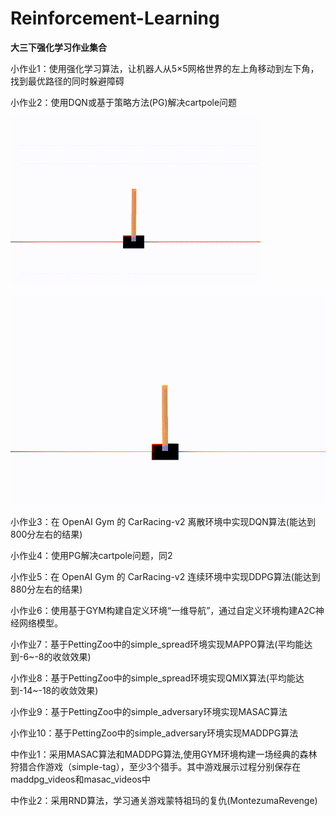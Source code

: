 # Reinforcement-Learning
**大三下强化学习作业集合**  

小作业1：使用强化学习算法，让机器人从5×5网格世界的左上角移动到左下角，找到最优路径的同时躲避障碍  

小作业2：使用DQN或基于策略方法(PG)解决cartpole问题  

![DQN_video](https://github.com/dyw-vince/Reinforcement-Learning/blob/main/assignment2/DQN_video.gif)

![PG_video](https://github.com/dyw-vince/Reinforcement-Learning/blob/main/assignment2/PG_video.gif)

小作业3：在 OpenAI Gym 的 CarRacing-v2 离散环境中实现DQN算法(能达到800分左右的结果)  

小作业4：使用PG解决cartpole问题，同2  

小作业5：在 OpenAI Gym 的 CarRacing-v2 连续环境中实现DDPG算法(能达到880分左右的结果)  

小作业6：使用基于GYM构建自定义环境“一维导航”，通过自定义环境构建A2C神经网络模型。  

小作业7：基于PettingZoo中的simple_spread环境实现MAPPO算法(平均能达到-6~-8的收敛效果)  

小作业8：基于PettingZoo中的simple_spread环境实现QMIX算法(平均能达到-14~-18的收敛效果)  

小作业9：基于PettingZoo中的simple_adversary环境实现MASAC算法  

小作业10：基于PettingZoo中的simple_adversary环境实现MADDPG算法

中作业1：采用MASAC算法和MADDPG算法,使用GYM环境构建一场经典的森林狩猎合作游戏（simple-tag），至少3个猎手。其中游戏展示过程分别保存在maddpg_videos和masac_videos中

中作业2：采用RND算法，学习通关游戏蒙特祖玛的复仇(MontezumaRevenge)